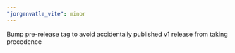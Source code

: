 ```yaml
---
"jorgenvatle_vite": minor
---
```


Bump pre-release tag to avoid accidentally published v1 release from taking precedence 
